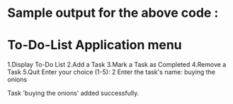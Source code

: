 # Sample output for the above code :


# To-Do-List Application menu

1.Display To-Do List
2.Add a Task
3.Mark a Task as Completed
4.Remove a Task
5.Quit Enter your choice (1-5): 2
Enter the task's name: buying the onions

Task 'buying the onions' added successfully.




